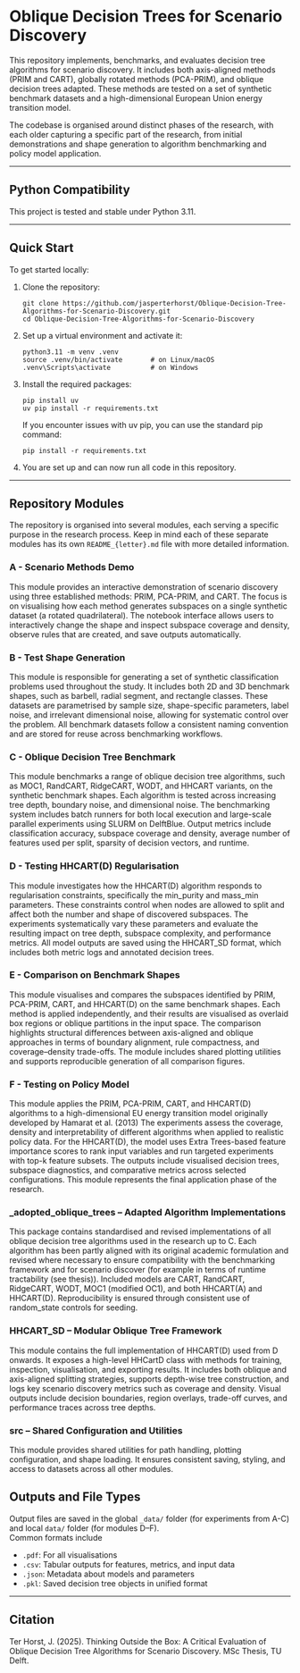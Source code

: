 # Oblique Decision Trees for Scenario Discovery

This repository implements, benchmarks, and evaluates decision tree algorithms for scenario discovery. It includes both 
axis-aligned methods (PRIM and CART), globally rotated methods (PCA-PRIM), and oblique decision trees adapted. 
These methods are tested on a set of synthetic benchmark datasets and a high-dimensional European Union energy transition model.

The codebase is organised around distinct phases of the research, with each older capturing a specific part of the 
research, from initial demonstrations and shape generation to algorithm benchmarking and policy model application.

---

## Python Compatibility

This project is tested and stable under Python 3.11.

---

## Quick Start

To get started locally:

1. Clone the repository:

    ```
    git clone https://github.com/jasperterhorst/Oblique-Decision-Tree-Algorithms-for-Scenario-Discovery.git
    cd Oblique-Decision-Tree-Algorithms-for-Scenario-Discovery
    ```

2. Set up a virtual environment and activate it:

    ```
    python3.11 -m venv .venv
    source .venv/bin/activate       # on Linux/macOS
    .venv\Scripts\activate          # on Windows
    ```

3. Install the required packages:

    ```
    pip install uv
    uv pip install -r requirements.txt
    ```
   
    If you encounter issues with uv pip, you can use the standard pip command:

    ```
    pip install -r requirements.txt
    ```

4. You are set up and can now run all code in this repository.

---

## Repository Modules

The repository is organised into several modules, each serving a specific purpose in the research process. 
Keep in mind each of these separate modules has its own `README_{letter}.md` file with more detailed information.

### A - Scenario Methods Demo
This module provides an interactive demonstration of scenario discovery using three established methods: PRIM, PCA-PRIM, 
and CART. The focus is on visualising how each method generates subspaces on a single synthetic dataset (a rotated 
quadrilateral). The notebook interface allows users to interactively change the shape and inspect subspace coverage and 
density, observe rules that are created, and save outputs automatically. 

### B - Test Shape Generation
This module is responsible for generating a set of synthetic classification problems used throughout the study. 
It includes both 2D and 3D benchmark shapes, such as barbell, radial segment, and rectangle classes. These datasets are 
parametrised by sample size, shape-specific parameters, label noise, and irrelevant dimensional noise, allowing for 
systematic control over the problem. All benchmark datasets follow a consistent naming convention and are stored 
for reuse across benchmarking workflows.

### C - Oblique Decision Tree Benchmark
This module benchmarks a range of oblique decision tree algorithms, such as MOC1, RandCART, RidgeCART, WODT, and HHCART 
variants, on the synthetic benchmark shapes. Each algorithm is tested across increasing tree depth, boundary noise, 
and dimensional noise. The benchmarking system includes batch runners for both local execution and large-scale parallel 
experiments using SLURM on DelftBlue. Output metrics include classification accuracy, subspace coverage and density, 
average number of features used per split, sparsity of decision vectors, and runtime.

### D - Testing HHCART(D) Regularisation
This module investigates how the HHCART(D) algorithm responds to regularisation constraints, specifically the min_purity 
and mass_min parameters. These constraints control when nodes are allowed to split and affect both the number and shape 
of discovered subspaces. The experiments systematically vary these parameters and evaluate the resulting impact on tree 
depth, subspace complexity, and performance metrics. All model outputs are saved using the HHCART_SD format, which includes 
both metric logs and annotated decision trees.

### E - Comparison on Benchmark Shapes
This module visualises and compares the subspaces identified by PRIM, PCA-PRIM, CART, and HHCART(D) on the same benchmark 
shapes. Each method is applied independently, and their results are visualised as overlaid box regions or oblique 
partitions in the input space. The comparison highlights structural differences between axis-aligned and oblique 
approaches in terms of boundary alignment, rule compactness, and coverage–density trade-offs. The module includes shared 
plotting utilities and supports reproducible generation of all comparison figures.

### F - Testing on Policy Model
This module applies the PRIM, PCA-PRIM, CART, and HHCART(D) algorithms to a high-dimensional EU energy transition model 
originally developed by Hamarat et al. (2013) The experiments assess the coverage, density and interpretability of different 
algorithms when applied to realistic policy data. For the HHCART(D), the model uses Extra Trees-based feature importance 
scores to rank input variables and run targeted experiments with top-k feature subsets. The outputs include visualised 
decision trees, subspace diagnostics, and comparative metrics across selected configurations. This module represents 
the final application phase of the research.

### _adopted_oblique_trees – Adapted Algorithm Implementations
This package contains standardised and revised implementations of all oblique decision tree algorithms used in the 
research up to C. Each algorithm has been partly aligned with its original academic formulation and revised where 
necessary to ensure compatibility with the benchmarking framework and for scenario discover (for example in terms of 
runtime tractability (see thesis)). Included models are CART, RandCART, RidgeCART, WODT, MOC1 (modified OC1), and 
both HHCART(A) and HHCART(D). Reproducibility is ensured through consistent use of random_state controls for seeding.

### HHCART_SD – Modular Oblique Tree Framework
This module contains the full implementation of HHCART(D) used from D onwards. It exposes a high-level HHCartD class 
with methods for training, inspection, visualisation, and exporting results. It includes both oblique and axis-aligned 
splitting strategies, supports depth-wise tree construction, and logs key scenario discovery metrics such as coverage 
and density. Visual outputs include decision boundaries, region overlays, trade-off curves, and performance traces 
across tree depths.

### src – Shared Configuration and Utilities
This module provides shared utilities for path handling, plotting configuration, and shape loading. It ensures consistent 
saving, styling, and access to datasets across all other modules.




## Outputs and File Types

Output files are saved in the global `_data/` folder (for experiments from A-C) and local `data/` folder (for modules D–F).  
Common formats include
- `.pdf`: For all visualisations
- `.csv`: Tabular outputs for features, metrics, and input data
- `.json`: Metadata about models and parameters
- `.pkl`: Saved decision tree objects in unified format

---

## Citation

Ter Horst, J. (2025). Thinking Outside the Box: A Critical Evaluation of Oblique Decision Tree Algorithms for Scenario Discovery. MSc Thesis, TU Delft.

